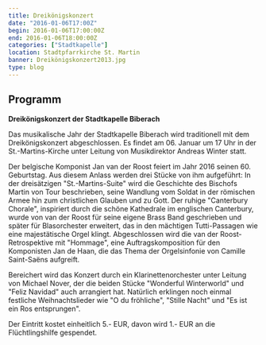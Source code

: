```yaml
---
title: Dreikönigskonzert
date: "2016-01-06T17:00Z"
begin: 2016-01-06T17:00:00Z
end: 2016-01-06T18:00:00Z
categories: ["Stadtkapelle"]
location: Stadtpfarrkirche St. Martin
banner: Dreikönigskonzert2013.jpg
type: blog
---
```

## Programm

<p><strong>Dreik&ouml;nigskonzert der Stadtkapelle Biberach</strong></p>



<p>Das musikalische Jahr der Stadtkapelle Biberach wird traditionell mit dem Dreik&ouml;nigskonzert abgeschlossen. Es findet am 06. Januar um 17 Uhr in der St.-Martins-Kirche unter Leitung von Musikdirektor Andreas Winter statt.</p>



<p>Der belgische Komponist Jan van der Roost feiert im Jahr 2016 seinen 60. Geburtstag. Aus diesem Anlass werden drei St&uuml;cke von ihm aufgef&uuml;hrt: In der dreis&auml;tzigen &quot;St.-Martins-Suite&quot; wird die Geschichte des Bischofs Martin von Tour beschrieben, seine Wandlung vom Soldat in der r&ouml;mischen Armee hin zum christlichen Glauben und zu Gott. Der ruhige &quot;Canterbury Chorale&quot;, inspiriert durch die sch&ouml;ne Kathedrale im englischen Canterbury, wurde von van der Roost f&uuml;r seine eigene Brass Band geschrieben und sp&auml;ter f&uuml;r Blasorchester erweitert, das in den m&auml;chtigen Tutti-Passagen wie eine majest&auml;tische Orgel klingt. Abgeschlossen wird die van der Roost-Retrospektive mit &quot;Hommage&quot;, eine Auftragskomposition f&uuml;r den Komponisten Jan de Haan, die das Thema der Orgelsinfonie von Camille Saint-Sa&euml;ns aufgreift.</p>



<p>Bereichert wird das Konzert durch ein Klarinettenorchester unter Leitung von Michael Nover, der die beiden St&uuml;cke &quot;Wonderful Winterworld&quot; und &quot;Feliz Navidad&quot; auch arrangiert hat. Nat&uuml;rlich erklingen noch einmal festliche Weihnachtslieder wie &quot;O du fr&ouml;hliche&quot;, &quot;Stille Nacht&quot; und &quot;Es ist ein Ros entsprungen&quot;. &nbsp;&nbsp;&nbsp;</p>



<p>Der Eintritt kostet einheitlich 5.- EUR, davon wird 1.- EUR an die Fl&uuml;chtlingshilfe gespendet.</p>

